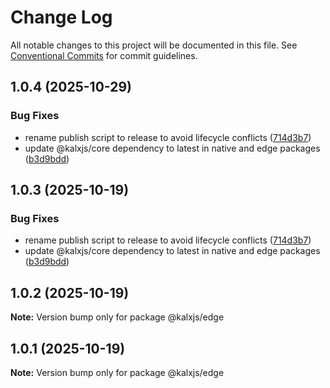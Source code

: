 # Change Log

All notable changes to this project will be documented in this file.
See [Conventional Commits](https://conventionalcommits.org) for commit guidelines.

## 1.0.4 (2025-10-29)

### Bug Fixes

- rename publish script to release to avoid lifecycle conflicts ([714d3b7](https://github.com/Odeneho-Calculus/kalxjs/commit/714d3b77f043fdd0713b8198147a013c3f6e1c07))
- update @kalxjs/core dependency to latest in native and edge packages ([b3d9bdd](https://github.com/Odeneho-Calculus/kalxjs/commit/b3d9bdd4e9a38e6d5059ecf6dbd3af2f4b21a0f5))

## 1.0.3 (2025-10-19)

### Bug Fixes

- rename publish script to release to avoid lifecycle conflicts ([714d3b7](https://github.com/Odeneho-Calculus/kalxjs/commit/714d3b77f043fdd0713b8198147a013c3f6e1c07))
- update @kalxjs/core dependency to latest in native and edge packages ([b3d9bdd](https://github.com/Odeneho-Calculus/kalxjs/commit/b3d9bdd4e9a38e6d5059ecf6dbd3af2f4b21a0f5))

## 1.0.2 (2025-10-19)

**Note:** Version bump only for package @kalxjs/edge

## 1.0.1 (2025-10-19)

**Note:** Version bump only for package @kalxjs/edge
